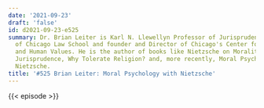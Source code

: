 ```yaml
---
date: '2021-09-23'
draft: 'false'
id: d2021-09-23-e525
summary: Dr. Brian Leiter is Karl N. Llewellyn Professor of Jurisprudence at the University
  of Chicago Law School and founder and Director of Chicago's Center for Law, Philosophy
  and Human Values. He is the author of books like Nietzsche on Morality, Naturalizing
  Jurisprudence, Why Tolerate Religion? and, more recently, Moral Psychology with
  Nietzsche.
title: '#525 Brian Leiter: Moral Psychology with Nietzsche'
---
```

{{< episode >}}
